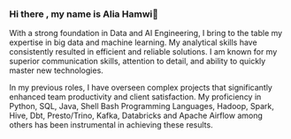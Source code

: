 ### Hi there , my name is Alia Hamwi👋

With a strong foundation in Data and AI Engineering, I bring to the table my expertise in big data and machine learning. My analytical skills have consistently resulted in efficient and reliable solutions. I am known for my superior communication skills, attention to detail, and ability to quickly master new technologies. 

In my previous roles, I have overseen complex projects that significantly enhanced team productivity and client satisfaction. My proficiency in Python, SQL, Java, Shell Bash Programming Languages, Hadoop, Spark, Hive, Dbt, Presto/Trino, Kafka, Databricks and Apache Airflow among others has been instrumental in achieving these results.

<!--
**AliaHamwi/AliaHamwi** is a ✨ _special_ ✨ repository because its `README.md` (this file) appears on your GitHub profile.

Here are some ideas to get you started:

- 🔭 I’m currently working on ...
- 🌱 I’m currently learning ...
- 👯 I’m looking to collaborate on ...
- 🤔 I’m looking for help with ...
- 💬 Ask me about ...
- 📫 How to reach me: ...
- 😄 Pronouns: ...
- ⚡ Fun fact: ...
-->

